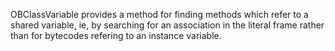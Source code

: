 OBClassVariable provides a method for finding methods which refer to a shared variable, ie, by searching for an association in the literal frame rather than for bytecodes refering to an instance variable.